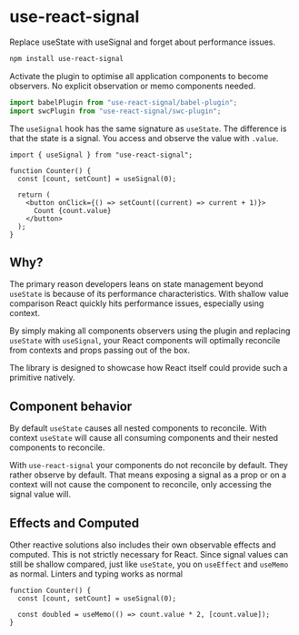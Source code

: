 # use-react-signal

Replace useState with useSignal and forget about performance issues.

```sh
npm install use-react-signal
```

Activate the plugin to optimise all application components to become observers. No explicit observation or memo components needed.

```ts
import babelPlugin from "use-react-signal/babel-plugin";
import swcPlugin from "use-react-signal/swc-plugin";
```

The `useSignal` hook has the same signature as `useState`. The difference is that the state is a signal. You access and observe the value with `.value`.

```tsx
import { useSignal } from "use-react-signal";

function Counter() {
  const [count, setCount] = useSignal(0);

  return (
    <button onClick={() => setCount((current) => current + 1)}>
      Count {count.value}
    </button>
  );
}
```

## Why?

The primary reason developers leans on state management beyond `useState` is because of its performance characteristics. With shallow value comparison React quickly hits performance issues, especially using context.

By simply making all components observers using the plugin and replacing `useState` with `useSignal`, your React components will optimally reconcile from contexts and props passing out of the box.

The library is designed to showcase how React itself could provide such a primitive natively.

## Component behavior

By default `useState` causes all nested components to reconcile. With context `useState` will cause all consuming components and their nested components to reconcile.

With `use-react-signal` your components do not reconcile by default. They rather observe by default. That means exposing a signal as a prop or on a context will not cause the component to reconcile, only accessing the signal value will.

## Effects and Computed

Other reactive solutions also includes their own observable effects and computed. This is not strictly necessary for React. Since signal values can still be shallow compared, just like `useState`, you on `useEffect` and `useMemo` as normal. Linters and typing works as normal

```tsx
function Counter() {
  const [count, setCount] = useSignal(0);

  const doubled = useMemo(() => count.value * 2, [count.value]);
}
```
